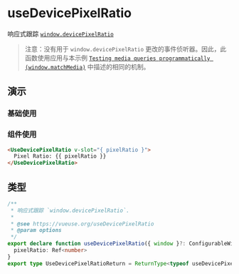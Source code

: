 # useDevicePixelRatio

响应式跟踪 [`window.devicePixelRatio`](https://developer.mozilla.org/zh-CN/docs/Web/API/Window/devicePixelRatio)

> 注意：没有用于 `window.devicePixelRatio` 更改的事件侦听器。因此，此函数使用应用与本示例 [`Testing media queries programmatically (window.matchMedia)`](https://developer.mozilla.org/zh-CN/docs/Web/API/Window/devicePixelRatio) 中描述的相同的机制。


## 演示

### 基础使用

<demo src="./demo.vue" title="useDevicePixelRatio" desc="放大和缩小（或将窗口移动到具有不同比例因子的屏幕）以查看值变化"></demo>

### 组件使用

```html
<UseDevicePixelRatio v-slot="{ pixelRatio }">
  Pixel Ratio: {{ pixelRatio }}
</UseDevicePixelRatio>
```

## 类型

```ts
/**
 * 响应式跟踪 `window.devicePixelRatio`.
 *
 * @see https://vueuse.org/useDevicePixelRatio
 * @param options
 */
export declare function useDevicePixelRatio({ window }?: ConfigurableWindow): {
  pixelRatio: Ref<number>
}
export type UseDevicePixelRatioReturn = ReturnType<typeof useDevicePixelRatio>
```
